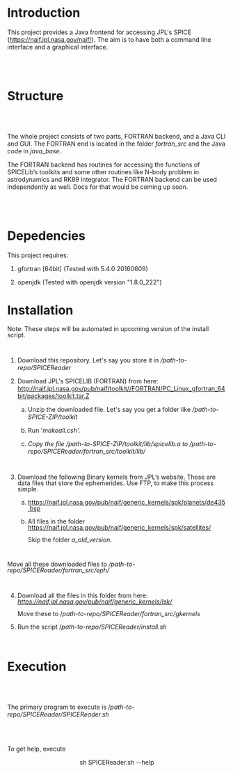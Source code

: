 <h1 class="western"><a name="user-content-introduction"></a>Introduction</h1>
<p>This project provides a Java frontend for accessing JPL's SPICE
(<a href="https://naif.jpl.nasa.gov/naif/">https://naif.jpl.nasa.gov/naif/</a>).
The aim is to have both a command line interface and a graphical
interface.</p>
<p><br/>
<br/>

</p>
<h1 class="western"><a name="user-content-structure"></a>Structure</h1>
<p><br/>
<br/>

</p>
<p>The whole project consists of two parts, FORTRAN backend, and a
Java CLI and GUI. The FORTRAN end is located in the folder
<i>fortran_src</i><span style="font-style: normal"> and the Java code
in </span><i>java_base</i><span style="font-style: normal">.</span></p>
<p><span style="font-style: normal">The FORTRAN backend has routines
for accessing the functions of SPICELib’s toolkits and some other
routines like N-body problem in astrodynamics and RK89 integrator.
The FORTRAN backend can be used independently as well.  </span><span style="font-style: normal">Docs
for that would be coming up soon.</span></p>
<p style="font-style: normal"><br/>
<br/>

</p>
<h1 class="western" style="font-style: normal">Depedencies</h1>
<p style="font-style: normal">This project requires:</p>
<ol>
	<li/>
<p><span style="font-style: normal">gfortran </span><span style="font-style: normal">[64bit]</span><span style="font-style: normal">
	(Tested with 5.4.0 20160609)</span></p>
	<li/>
<p style="font-style: normal">openjdk (Tested with openjdk
	version &quot;1.8.0_222&quot;)</p>
</ol>
<h1 class="western"><a name="user-content-installation"></a>Installation</h1>
<p style="margin-bottom: 0cm; line-height: 100%">Note: These steps
will be automated in upcoming version of the install script.</p>
<p style="margin-bottom: 0cm; line-height: 100%"><br/>

</p>
<ol>
	<li/>
<p>Download this repository. Let's say you store it in
	<i>/path-to-repo/SPICEReader</i></p>
	<li/>
<p> Download JPL's SPICELIB (FORTRAN) from here:
	<a href="http://naif.jpl.nasa.gov/pub/naif/toolkit//FORTRAN/PC_Linux_gfortran_64bit/packages/toolkit.tar.Z">http://naif.jpl.nasa.gov/pub/naif/toolkit//FORTRAN/PC_Linux_gfortran_64bit/packages/toolkit.tar.Z</a></p>
	<ol type="a">
		<li/>
<p>Unzip the downloaded file. Let's say you get a folder like
		<i>/path-to-SPICE-ZIP/toolkit</i></p>
		<li/>
<p>Run '<i>makeall.csh'. </i>
		</p>
		<li/>
<p><i>Copy the file /path-to-SPICE-ZIP/toolkit/lib/spicelib.a
		to /path-to-repo/SPICEReader/fortran_src/toolkit/lib/</i></p>
	</ol>
</ol>
<p style="margin-bottom: 0cm; line-height: 100%"><br/>

</p>
<ol start="3">
	<li/>
<p style="margin-bottom: 0cm; line-height: 100%">Download the
	following Binary kernels from JPL’s website. These are data files
	that store the ephemerides. Use FTP, to make this process simple.</p>
	<ol type="a">
		<li/>
<p style="margin-bottom: 0cm; line-height: 100%"><a href="https://naif.jpl.nasa.gov/pub/naif/generic_kernels/spk/planets/de435.bsp">https://naif.jpl.nasa.gov/pub/naif/generic_kernels/spk/planets/de435.bsp</a></p>
		<li/>
<p style="margin-bottom: 0cm; line-height: 100%">All files in
		the folder
		<a href="https://naif.jpl.nasa.gov/pub/naif/generic_kernels/spk/satellites/">https://naif.jpl.nasa.gov/pub/naif/generic_kernels/spk/satellites/</a><br/>
<br/>
Skip
		the folder <i>a_old_version</i><span style="font-style: normal">.</span></p>
	</ol>
</ol>
<p style="margin-bottom: 0cm; line-height: 100%"><br/>

</p>
<p style="margin-bottom: 0cm; line-height: 100%">		Move all these
downloaded files to  <i>/path-to-repo/SPICEReader</i><i>/fortran_src/eph/</i></p>
<p style="margin-bottom: 0cm; line-height: 100%"><br/>

</p>
<ol start="4">
	<li/>
<p style="margin-bottom: 0cm; line-height: 100%"><span style="font-style: normal">Download
	all the files in this folder from
	here:<br/>
</span><i><a href="https://naif.jpl.nasa.gov/pub/naif/generic_kernels/lsk/">https://naif.jpl.nasa.gov/pub/naif/generic_kernels/lsk/</a><br/>
<br/>
</i><span style="font-style: normal">Move
	these to /</span><i>path-to-repo/SPICEReader</i><i>/fortran_src/</i><i>gkernels</i></p>
	<p style="margin-bottom: 0cm; line-height: 100%"></p>
	<li/>
<p style="margin-bottom: 0cm; font-style: normal; line-height: 100%">
	Run the script /<i>path-to-repo/SPICEReader</i><i>/</i><i>install.sh</i></p>
	<p style="margin-bottom: 0cm; line-height: 100%"></p>
</ol>
<p style="margin-bottom: 0cm; line-height: 100%"><br/>

</p>
<h1 class="western">Execution</h1>
<p><br/>
<br/>

</p>
<p>The primary program to execute is
<span style="font-style: normal">/</span><i>path-to-repo/SPICEReader</i><i>/</i><i>SPICEReader.</i><i>sh</i></p>
<p style="font-style: normal"><br/>
<br/>

</p>
<p style="font-style: normal">To get help, execute</p>
<p align="center" style="font-style: normal">sh <span style="font-weight: normal">SPICEReader.sh
--help</span></p>
<p align="center" style="font-style: normal"><br/>
<br/>

</p>
